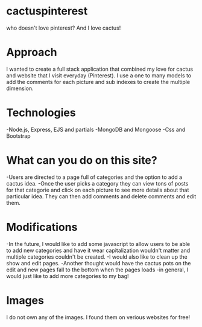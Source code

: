 # cactuspinterest
who doesn't love pinterest? And I love cactus!
# Approach
I wanted to create a full stack application that combined my love for cactus and website that I visit everyday (Pinterest). I use a one to many models to add the comments for each picture and sub indexes to create the multiple dimension.
# Technologies
-Node.js, Express, EJS and partials
-MongoDB and Mongoose
-Css and Bootstrap
# What can you do on this site?
-Users are directed to a page full of categories and the option to add a cactus idea.
-Once the user picks a category they can view tons of posts for that categorie and click on each picture to see more details about that particular idea. They can then add comments and delete comments and edit them.
# Modifications
-In the future, I would like to add some javascript to allow users to be able to add new categories and have it wear capitalization wouldn't matter and multiple categories couldn't be created.
-I would also like to clean up the show and edit pages.
-Another thought would have the cactus pots on the edit and new pages fall to the bottom when the pages loads
-in general, I would just like to add more categories to my bag!
# Images
I do not own any of the images. I found them on verious websites for free!
